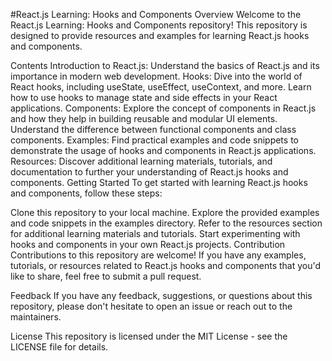 #React.js Learning: Hooks and Components
Overview
Welcome to the React.js Learning: Hooks and Components repository! This repository is designed to provide resources and examples for learning React.js hooks and components.

Contents
Introduction to React.js: Understand the basics of React.js and its importance in modern web development.
Hooks: Dive into the world of React hooks, including useState, useEffect, useContext, and more. Learn how to use hooks to manage state and side effects in your React applications.
Components: Explore the concept of components in React.js and how they help in building reusable and modular UI elements. Understand the difference between functional components and class components.
Examples: Find practical examples and code snippets to demonstrate the usage of hooks and components in React.js applications.
Resources: Discover additional learning materials, tutorials, and documentation to further your understanding of React.js hooks and components.
Getting Started
To get started with learning React.js hooks and components, follow these steps:

Clone this repository to your local machine.
Explore the provided examples and code snippets in the examples directory.
Refer to the resources section for additional learning materials and tutorials.
Start experimenting with hooks and components in your own React.js projects.
Contribution
Contributions to this repository are welcome! If you have any examples, tutorials, or resources related to React.js hooks and components that you'd like to share, feel free to submit a pull request.

Feedback
If you have any feedback, suggestions, or questions about this repository, please don't hesitate to open an issue or reach out to the maintainers.

License
This repository is licensed under the MIT License - see the LICENSE file for details.


